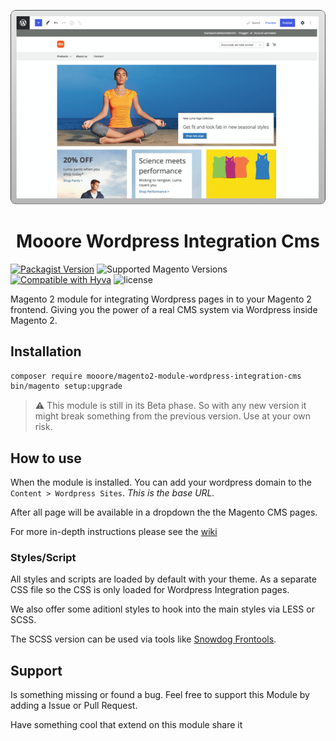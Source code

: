 <div align="center">

![Magento screenshot](assets/preview.png)

</div>

<h1 align="center">Mooore Wordpress Integration Cms</h1>

[![Packagist Version](https://img.shields.io/packagist/v/mooore/magento2-module-wordpress-integration-cms)](https://packagist.org/packages/mooore/magento2-module-wordpress-integration-cms)
![Supported Magento Versions](https://img.shields.io/badge/magento-%202.3_|_2.4-brightgreen.svg?logo=magento&longCache=true)
[![Compatible with Hyva](https://img.shields.io/badge/Compatible_with-Hyva-3df0af.svg?longCache=true)](https://hyva.io/)
![license](https://img.shields.io/github/license/mooore-digital/magento2-module-wordpress-integration-cms)

Magento 2 module for integrating Wordpress pages in to your Magento 2 frontend.
Giving you the power of a real CMS system via Wordpress inside Magento 2.

## Installation

```bash
composer require mooore/magento2-module-wordpress-integration-cms
bin/magento setup:upgrade
```

> :warning: This module is still in its Beta phase.
> So with any new version it might break something from the previous version.
> Use at your own risk.

## How to use

When the module is installed.
You can add your wordpress domain to the `Content > Wordpress Sites`.
_This is the base URL._

After all page will be available in a dropdown the the Magento CMS pages.

For more in-depth instructions please see the [wiki](https://github.com/mooore-digital/magento2-module-wordpress-integration-cms/wiki)

### Styles/Script

All styles and scripts are loaded by default with your theme.
As a separate CSS file so the CSS is only loaded for Wordpress Integration pages.

We also offer some aditionl styles to hook into the main styles via LESS or SCSS.

The SCSS version can be used via tools like [Snowdog Frontools](https://github.com/SnowdogApps/magento2-frontools).

## Support

Is something missing or found a bug.
Feel free to support this Module by adding a Issue or Pull Request.

Have something cool that extend on this module share it 
